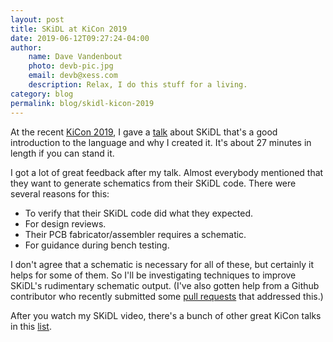 ```yaml
---
layout: post
title: SKiDL at KiCon 2019
date: 2019-06-12T09:27:24-04:00
author:
    name: Dave Vandenbout
    photo: devb-pic.jpg
    email: devb@xess.com
    description: Relax, I do this stuff for a living.
category: blog
permalink: blog/skidl-kicon-2019
---
```


At the recent [KiCon 2019](https://kicad-kicon.com/), I gave a [talk](https://www.youtube.com/watch?v=WErQYI2A36M)
about SKiDL that's a good introduction to the language and why I created it.
It's about 27 minutes in length if you can stand it.

I got a lot of great feedback after my talk.
Almost everybody mentioned that they want to generate schematics from their SKiDL code.
There were several reasons for this:

* To verify that their SKiDL code did what they expected.
* For design reviews.
* Their PCB fabricator/assembler requires a schematic.
* For guidance during bench testing.

I don't agree that a schematic is necessary for all of these, but certainly
it helps for some of them.
So I'll be investigating techniques to improve SKiDL's rudimentary
schematic output.
(I've also gotten help from a Github contributor who recently submitted some
[pull requests](https://github.com/devbisme/skidl/pulls?q=is%3Apr+author%3Aweimens)
that addressed this.)

After you watch my SKiDL video,
there's a bunch of other great KiCon talks in this
[list](https://www.youtube.com/channel/UCkJRycUz2CylxpiP-zMePow).
